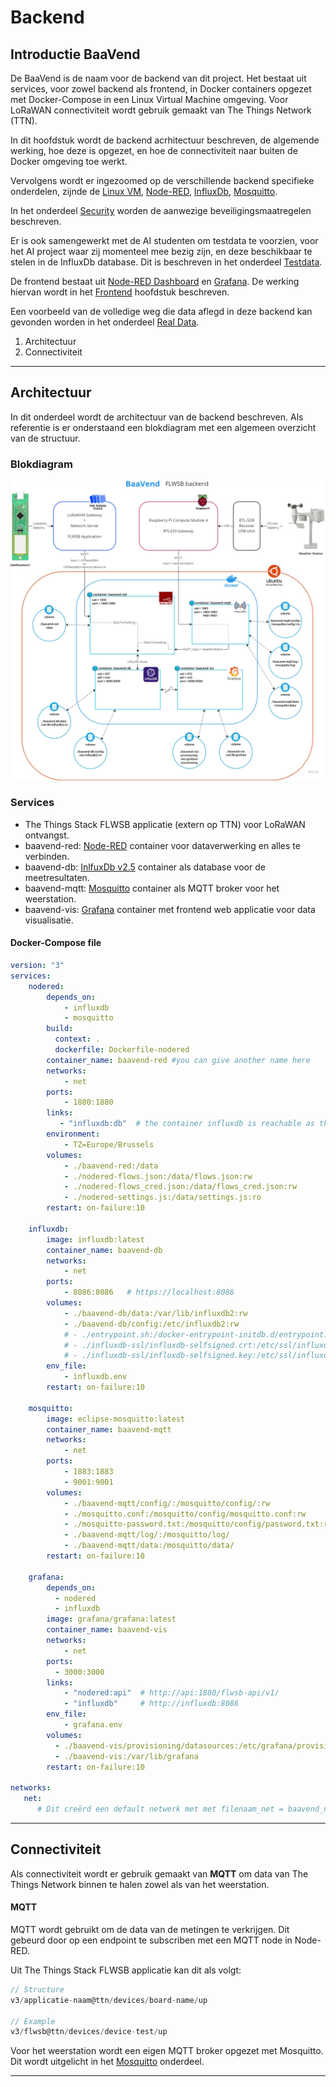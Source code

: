 # Backend

## Introductie BaaVend

De BaaVend is de naam voor de backend van dit project.
Het bestaat uit services, voor zowel backend als frontend, in Docker containers opgezet met Docker-Compose in een Linux Virtual Machine omgeving.
Voor LoRaWAN connectiviteit wordt gebruik gemaakt van The Things Network (TTN).

In dit hoofdstuk wordt de backend acrhitectuur beschreven, de algemende werking, hoe deze is opgezet, en hoe de connectiviteit naar buiten de Docker omgeving toe werkt.

Vervolgens wordt er ingezoomed op de verschillende backend specifieke onderdelen, zijnde de [Linux VM](./backend/linux-vm.md), [Node-RED](./backend/nodered.md), [InfluxDb](./backend/influxdb.md), [Mosquitto](./backend/mosquitto.md).

In het onderdeel [Security](./backend/security.md) worden de aanwezige beveiligingsmaatregelen beschreven.

Er is ook samengewerkt met de AI studenten om testdata te voorzien, voor het AI project waar zij momenteel mee bezig zijn, en deze beschikbaar te stelen in de InfluxDb database. Dit is beschreven in het onderdeel [Testdata](./backend/testdata.md).

De frontend bestaat uit [Node-RED Dashboard](./frontend/dashboard.md) en [Grafana](./frontend/grafana.md). De werking hiervan wordt in het [Frontend](./frontend/dashboard.md) hoofdstuk beschreven.

Een voorbeeld van de volledige weg die data aflegd in deze backend kan gevonden worden in het onderdeel [Real Data](data-formatting/real-data.md).

1. Architectuur
2. Connectiviteit

---

## Architectuur

In dit onderdeel wordt de architectuur van de backend beschreven.
Als referentie is er onderstaand een blokdiagram met een algemeen overzicht van de structuur.

### Blokdiagram

![BaaVend Blokdiagram](./assets/baavend-diagram.jpg 'Figuur 1: BaaVend Blokdiagram')

### Services

- The Things Stack FLWSB applicatie (extern op TTN) voor LoRaWAN ontvangst.
- baavend-red: [Node-RED](https://flows.nodered.org/) container voor dataverwerking en alles te verbinden.
- baavend-db: [InlfuxDb v2.5](https://www.influxdata.com/blog/running-influxdb-2-0-and-telegraf-using-docker/) container als database voor de meetresultaten.
- baavend-mqtt: [Mosquitto](https://github.com/vvatelot/mosquitto-docker-compose) container als MQTT broker voor het weerstation.
- baavend-vis: [Grafana](https://grafana.com/oss/grafana/) container met frontend web applicatie voor data visualisatie.

#### Docker-Compose file

```yaml
version: "3"
services:
    nodered:
        depends_on:
            - influxdb
            - mosquitto
        build:
          context: .
          dockerfile: Dockerfile-nodered
        container_name: baavend-red #you can give another name here
        networks:
            - net
        ports:
            - 1880:1880
        links:
           - "influxdb:db"  # the container influxdb is reachable as the hostnames "influxdb" and "db" through this container.
        environment:
            - TZ=Europe/Brussels
        volumes:
            - ./baavend-red:/data
            - ./nodered-flows.json:/data/flows.json:rw
            - ./nodered-flows_cred.json:/data/flows_cred.json:rw
            - ./nodered-settings.js:/data/settings.js:ro
        restart: on-failure:10

    influxdb:
        image: influxdb:latest
        container_name: baavend-db
        networks:
            - net
        ports:
            - 8086:8086   # https://localhost:8086
        volumes:
            - ./baavend-db/data:/var/lib/influxdb2:rw
            - ./baavend-db/config:/etc/influxdb2:rw
            # - ./entrypoint.sh:/docker-entrypoint-initdb.d/entrypoint.sh
            # - ./influxdb-ssl/influxdb-selfsigned.crt:/etc/ssl/influxdb-selfsigned.crt:rw
            # - ./influxdb-ssl/influxdb-selfsigned.key:/etc/ssl/influxdb-selfsigned.key:rw
        env_file:
            - influxdb.env
        restart: on-failure:10

    mosquitto:
        image: eclipse-mosquitto:latest
        container_name: baavend-mqtt
        networks:
            - net
        ports:
            - 1883:1883
            - 9001:9001
        volumes:
            - ./baavend-mqtt/config/:/mosquitto/config/:rw
            - ./mosquitto.conf:/mosquitto/config/mosquitto.conf:rw
            - ./mosquitto-password.txt:/mosquitto/config/password.txt:rw
            - ./baavend-mqtt/log/:/mosquitto/log/
            - ./baavend-mqtt/data:/mosquitto/data/
        restart: on-failure:10

    grafana:
        depends_on:
          - nodered
          - influxdb
        image: grafana/grafana:latest
        container_name: baavend-vis
        networks:
            - net
        ports:
          - 3000:3000
        links:
            - "nodered:api"  # http://api:1880/flwsb-api/v1/
            - "influxdb"     # http://influxdb:8086
        env_file:
            - grafana.env
        volumes:
          - ./baavend-vis/provisioning/datasources:/etc/grafana/provisioning/datasources
          - ./baavend-vis:/var/lib/grafana
        restart: on-failure:10

networks:
   net:
      # Dit creërd een default netwerk met met filenaam_net = baavend_net
```

---

## Connectiviteit

Als connectiviteit wordt er gebruik gemaakt van __MQTT__ om data van The Things Network binnen te halen zowel als van het weerstation.

#### MQTT

MQTT wordt gebruikt om de data van de metingen te verkrijgen.
Dit gebeurd door op een endpoint te subscriben met een MQTT node in Node-RED.

Uit The Things Stack FLWSB applicatie kan dit als volgt:
```javascript
// Structure
v3/applicatie-naam@ttn/devices/board-name/up

// Example
v3/flwsb@ttn/devices/device-test/up
```

Voor het weerstation wordt een eigen MQTT broker opgezet met Mosquitto.
Dit wordt uitgelicht in het [Mosquitto](./backend/mosquitto.md) onderdeel.

---
